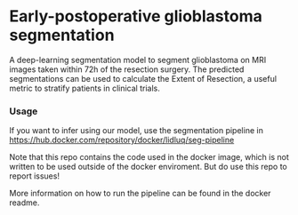 # Early-postoperative glioblastoma segmentation

A deep-learning segmentation model to segment glioblastoma on MRI images taken within 72h of the resection surgery. The predicted segmentations can be used to calculate the Extent of Resection, a useful metric to stratify patients in clinical trials. 

### Usage
If you want to infer using our model, use the segmentation pipeline in https://hub.docker.com/repository/docker/lidluq/seg-pipeline

Note that this repo contains the code used in the docker image, which is not written to be used outside of the docker enviroment. But do use this repo to report issues!

More information on how to run the pipeline can be found in the docker readme. 



